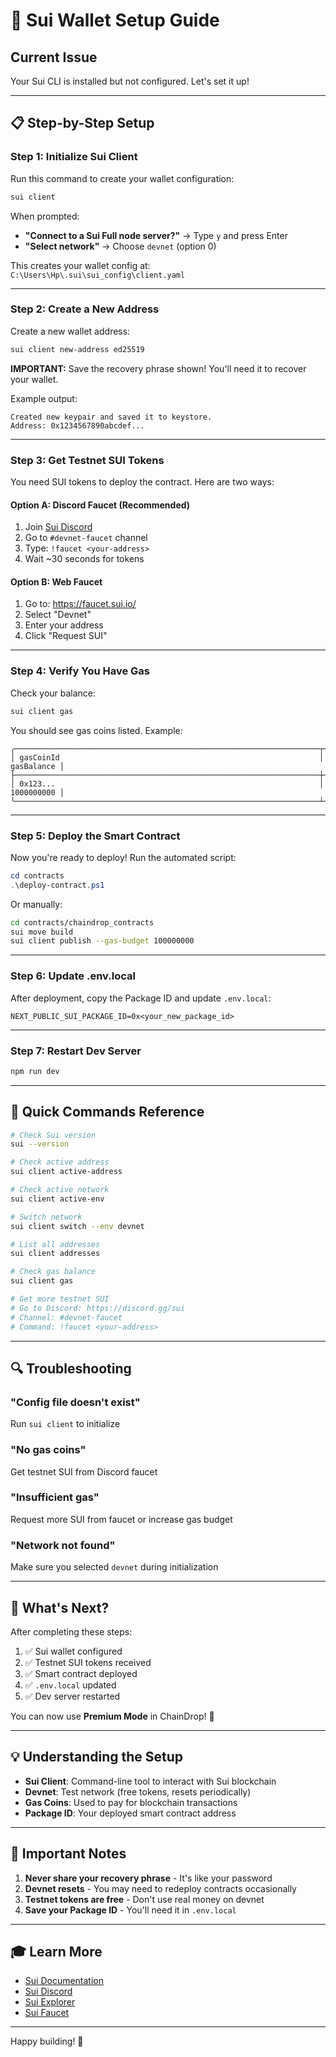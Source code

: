 # 🔧 Sui Wallet Setup Guide

## Current Issue
Your Sui CLI is installed but not configured. Let's set it up!

---

## 📋 Step-by-Step Setup

### Step 1: Initialize Sui Client

Run this command to create your wallet configuration:

```bash
sui client
```

When prompted:
- **"Connect to a Sui Full node server?"** → Type `y` and press Enter
- **"Select network"** → Choose `devnet` (option 0)

This creates your wallet config at: `C:\Users\Hp\.sui\sui_config\client.yaml`

---

### Step 2: Create a New Address

Create a new wallet address:

```bash
sui client new-address ed25519
```

**IMPORTANT:** Save the recovery phrase shown! You'll need it to recover your wallet.

Example output:
```
Created new keypair and saved it to keystore.
Address: 0x1234567890abcdef...
```

---

### Step 3: Get Testnet SUI Tokens

You need SUI tokens to deploy the contract. Here are two ways:

#### Option A: Discord Faucet (Recommended)
1. Join [Sui Discord](https://discord.gg/sui)
2. Go to `#devnet-faucet` channel
3. Type: `!faucet <your-address>`
4. Wait ~30 seconds for tokens

#### Option B: Web Faucet
1. Go to: https://faucet.sui.io/
2. Select "Devnet"
3. Enter your address
4. Click "Request SUI"

---

### Step 4: Verify You Have Gas

Check your balance:

```bash
sui client gas
```

You should see gas coins listed. Example:
```
╭────────────────────────────────────────────────────────────────────┬────────╮
│ gasCoinId                                                          │ gasBalance │
├────────────────────────────────────────────────────────────────────┼────────┤
│ 0x123...                                                           │ 1000000000 │
╰────────────────────────────────────────────────────────────────────┴────────╯
```

---

### Step 5: Deploy the Smart Contract

Now you're ready to deploy! Run the automated script:

```powershell
cd contracts
.\deploy-contract.ps1
```

Or manually:

```bash
cd contracts/chaindrop_contracts
sui move build
sui client publish --gas-budget 100000000
```

---

### Step 6: Update .env.local

After deployment, copy the Package ID and update `.env.local`:

```env
NEXT_PUBLIC_SUI_PACKAGE_ID=0x<your_new_package_id>
```

---

### Step 7: Restart Dev Server

```bash
npm run dev
```

---

## 🎯 Quick Commands Reference

```bash
# Check Sui version
sui --version

# Check active address
sui client active-address

# Check active network
sui client active-env

# Switch network
sui client switch --env devnet

# List all addresses
sui client addresses

# Check gas balance
sui client gas

# Get more testnet SUI
# Go to Discord: https://discord.gg/sui
# Channel: #devnet-faucet
# Command: !faucet <your-address>
```

---

## 🔍 Troubleshooting

### "Config file doesn't exist"
Run `sui client` to initialize

### "No gas coins"
Get testnet SUI from Discord faucet

### "Insufficient gas"
Request more SUI from faucet or increase gas budget

### "Network not found"
Make sure you selected `devnet` during initialization

---

## 📝 What's Next?

After completing these steps:

1. ✅ Sui wallet configured
2. ✅ Testnet SUI tokens received
3. ✅ Smart contract deployed
4. ✅ `.env.local` updated
5. ✅ Dev server restarted

You can now use **Premium Mode** in ChainDrop! 🎉

---

## 💡 Understanding the Setup

- **Sui Client**: Command-line tool to interact with Sui blockchain
- **Devnet**: Test network (free tokens, resets periodically)
- **Gas Coins**: Used to pay for blockchain transactions
- **Package ID**: Your deployed smart contract address

---

## 🚨 Important Notes

1. **Never share your recovery phrase** - It's like your password
2. **Devnet resets** - You may need to redeploy contracts occasionally
3. **Testnet tokens are free** - Don't use real money on devnet
4. **Save your Package ID** - You'll need it in `.env.local`

---

## 🎓 Learn More

- [Sui Documentation](https://docs.sui.io/)
- [Sui Discord](https://discord.gg/sui)
- [Sui Explorer](https://suiscan.xyz/devnet)
- [Sui Faucet](https://faucet.sui.io/)

---

Happy building! 🚀
